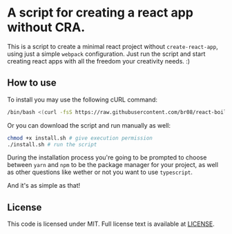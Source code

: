 # A script for creating a react app without CRA.

  This is a script to create a minimal react project without `create-react-app`, using just a simple `webpack` configuration. Just run the script and start creating react apps with all the freedom your creativity needs. :)

## How to use

To install you may use the following cURL command:
  ```sh
  /bin/bash <(curl -fsS https://raw.githubusercontent.com/br08/react-boilerplate/main/install.sh)
  ```

Or you can download the script and run manually as well:
  
  ```sh
  chmod +x install.sh # give execution permission
  ./install.sh # run the script
  ```
  During the installation process you're going to be prompted to choose between `yarn` and `npm` to be the package manager for your project, as well as other questions like wether or not you want to use `typescript`.

And it's as simple as that!

## License

  This code is licensed under MIT. Full license text is available at [LICENSE](https://github.com/git/git-scm.com/blob/main/MIT-LICENSE.txt).
  